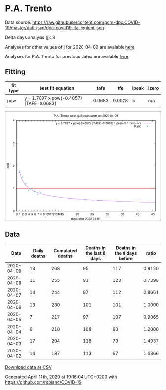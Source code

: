 # P.A. Trento

Data source: https://raw.githubusercontent.com/pcm-dpc/COVID-19/master/dati-json/dpc-covid19-ita-regioni.json

Delta days analysis (j): 8

Analyses for other values of j for 2020-04-09 are avalable [here](../2020-04-09/README.md)

Analyses for P.A. Trento for previous dates are avalable [here](../README.md)

## Fitting 
|fit type|best fit equation|tafe|tfe|ipeak|izero|
|-------|-----|--------|------|---|---|
|pow|y = 1.7897 x pow(-0.4057)  [TAFE=0.0683]|0.0683|0.0028|5|n/a|

![Plot](COVID-19_p.a._trento_j8_2020-04-09.png)

## Data
|Date|Daily deaths|Cumulated deaths|Deaths in the last 8 days|Deaths in the 8 days before|ratio|
|----|----------|-----------|-------|--------------------|-----|
|2020-04-09|13|268|95|117|0.8120|
|2020-04-08|11|255|91|123|0.7398|
|2020-04-07|14|244|97|112|0.8661|
|2020-04-06|13|230|101|101|1.0000|
|2020-04-05|7|217|97|107|0.9065|
|2020-04-04|6|210|108|90|1.2000|
|2020-04-03|17|204|118|79|1.4937|
|2020-04-02|14|187|113|67|1.6866|

[Download data as CSV](COVID-19_p.a._trento_j8_2020-04-09.csv)

Generated April 14th, 2020 at 19:16:04 UTC+0200 with https://github.com/robianc/COVID-19
